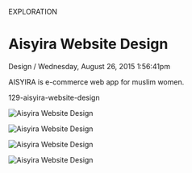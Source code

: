<p class="type">EXPLORATION</p>

# Aisyira Website Design

<p class="meta">Design  /  Wednesday, August 26, 2015 1:56:41pm</p>

AISYIRA is e-commerce web app for muslim women.

129-aisyira-website-design

![Aisyira Website Design](https://farooq-agent.web.app/assets/images/works/details/129-aisyira-website-design/aisyira-v1-photo.jpg)

![Aisyira Website Design](https://farooq-agent.web.app/assets/images/works/details/129-aisyira-website-design/aisyira-v1.jpg)

![Aisyira Website Design](https://farooq-agent.web.app/assets/images/works/details/129-aisyira-website-design/aisyira-gold.jpg)

![Aisyira Website Design](https://farooq-agent.web.app/assets/images/works/large/k5UeVzyZ_work_image.jpg)

